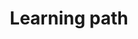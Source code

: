 ---
pcx_content_type: navigation
title: Learning path
external_link: /learning-paths/load-balancing/
weight: 3
meta:
  description: This guide provides an in-depth walkthrough for how to plan for and set up a load balancer. For a quicker explanation, refer to the [quickstart](/load-balancing/get-started/quickstart/).
_build:
  publishResources: false
  render: never
---